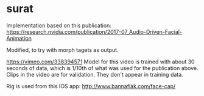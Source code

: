 # surat

Implementation based on this publication:
https://research.nvidia.com/publication/2017-07_Audio-Driven-Facial-Animation

Modified, to try with morph tagets as output.

https://vimeo.com/338394571
Model for this video is trained with about 30 seconds of data, which is 1/10th of what was used for the publication above.
Clips in the video are for validation. They don't appear in training data.

Rig is used from this IOS app:
http://www.bannaflak.com/face-cap/
